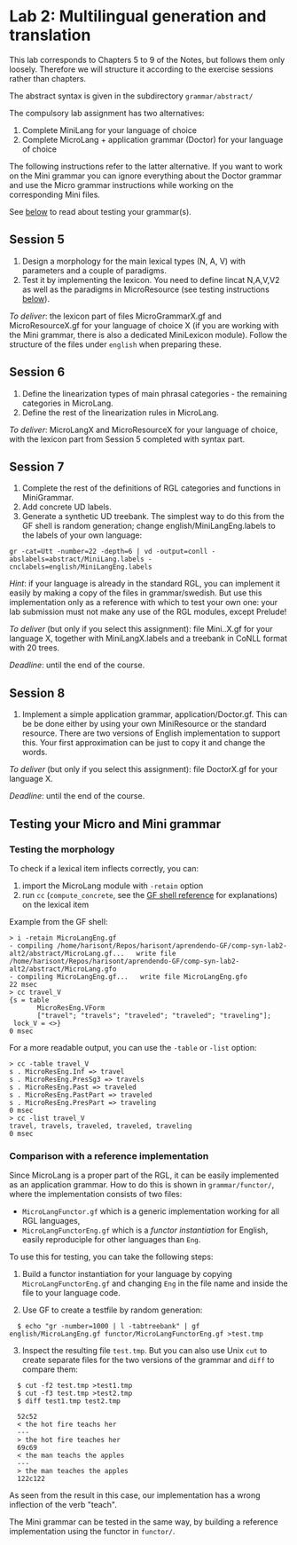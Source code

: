 # Lab 2: Multilingual generation and translation

This lab corresponds to Chapters 5 to 9 of the Notes, but follows them only loosely.
Therefore we will structure it according to the exercise sessions
rather than chapters.

The abstract syntax is given in the subdirectory `grammar/abstract/`

The compulsory lab assignment has two alternatives:

1. Complete MiniLang for your language of choice
2. Complete MicroLang + application grammar (Doctor) for your language of choice

The following instructions refer to the latter alternative. If you want to work on the Mini grammar you can ignore everything about the Doctor grammar and use the Micro grammar instructions while working on the corresponding Mini files.

See [below](#a-method-for-testing-your-micro-and-mini-grammar) to read about testing your grammar(s).

## Session 5

1. Design a morphology for the main lexical types (N, A, V) with parameters and a couple of paradigms.
2. Test it by implementing the lexicon. You need to define lincat N,A,V,V2 as well as the paradigms in MicroResource (see testing instructions [below](#testing-the-morphology)).

*To deliver*: the lexicon part of files MicroGrammarX.gf and MicroResourceX.gf for your language of choice X (if you are working with the Mini grammar, there is also a dedicated MiniLexicon module). Follow the structure of the files under `english` when preparing these.

## Session 6

1. Define the linearization types of main phrasal categories - the remaining categories in MicroLang.
2. Define the rest of the linearization rules in MicroLang.

*To deliver*: MicroLangX and MicroResourceX for your language of choice, with the lexicon part from Session 5 completed with syntax part. 

## Session 7

1. Complete the rest of the definitions of RGL categories and functions in MiniGrammar.
2. Add concrete UD labels.
3. Generate a synthetic UD treebank. The simplest way to do this from the
GF shell is random generation; change english/MiniLangEng.labels to
the labels of your own language:

```
gr -cat=Utt -number=22 -depth=6 | vd -output=conll -abslabels=abstract/MiniLang.labels -cnclabels=english/MiniLangEng.labels
```

*Hint*: if your language is already in the standard RGL, you can implement it easily by making a copy of the files in grammar/swedish.
But use this implementation only as a reference with which to test your own one: your lab submission must not make any use of the RGL modules, except Prelude!

*To deliver* (but only if you select this assignment): file Mini..X.gf for your language X, together with MiniLangX.labels and a treebank in CoNLL format with 20 trees.

*Deadline*: until the end of the course.

## Session 8

1. Implement a simple application grammar, application/Doctor.gf.
This can be be done either by using your own MiniResource or the standard resource.
There are two versions of English implementation to support this.
Your first approximation can be just to copy it and change the words.

*To deliver* (but only if you select this assignment): file DoctorX.gf for your language X.

*Deadline*: until the end of the course.


## Testing your Micro and Mini grammar

### Testing the morphology
To check if a lexical item inflects correctly, you can:
1. import the MicroLang module with `-retain` option
2. run `cc` (`compute_concrete`, see the [GF shell reference](https://www.grammaticalframework.org/doc/gf-shell-reference.html) for explanations) on the lexical item

Example from the GF shell:

```
> i -retain MicroLangEng.gf
- compiling /home/harisont/Repos/harisont/aprendendo-GF/comp-syn-lab2-alt2/abstract/MicroLang.gf...   write file /home/harisont/Repos/harisont/aprendendo-GF/comp-syn-lab2-alt2/abstract/MicroLang.gfo
- compiling MicroLangEng.gf...   write file MicroLangEng.gfo
22 msec
> cc travel_V 
{s = table
       MicroResEng.VForm
       ["travel"; "travels"; "traveled"; "traveled"; "traveling"];
 lock_V = <>}
0 msec
```

For a more readable output, you can use the `-table` or `-list` option:

```
> cc -table travel_V 
s . MicroResEng.Inf => travel
s . MicroResEng.PresSg3 => travels
s . MicroResEng.Past => traveled
s . MicroResEng.PastPart => traveled
s . MicroResEng.PresPart => traveling
0 msec
> cc -list travel_V 
travel, travels, traveled, traveled, traveling
0 msec
```
### Comparison with a reference implementation
Since MicroLang is a proper part of the RGL, it can be easily implemented as an application grammar.
How to do this is shown in `grammar/functor/`, where the implementation consists of two files:
- `MicroLangFunctor.gf` which is a generic implementation working for all RGL languages,
- `MicroLangFunctorEng.gf` which is a *functor instantiation* for English, easily reproduciple for other languages than `Eng`.

To use this for testing, you can take the following steps:

1. Build a functor instantiation for your language by copying `MicroLangFunctorEng.gf` and changing `Eng` in the file name and inside the file to your language code.

2. Use GF to create a testfile by random generation:
```
  $ echo "gr -number=1000 | l -tabtreebank" | gf english/MicroLangEng.gf functor/MicroLangFunctorEng.gf >test.tmp
```

3. Inspect the resulting file `test.tmp`.
But you can also use Unix `cut` to create separate files for the two versions of the grammar and `diff` to compare them:
```
  $ cut -f2 test.tmp >test1.tmp
  $ cut -f3 test.tmp >test2.tmp
  $ diff test1.tmp test2.tmp

  52c52
  < the hot fire teachs her
  ---
  > the hot fire teaches her
  69c69
  < the man teachs the apples
  ---
  > the man teaches the apples
  122c122
  ```
As seen from the result in this case, our implementation has a wrong inflection of the verb "teach".

The Mini grammar can be tested in the same way, by building a reference implementation using the functor in `functor/`.






